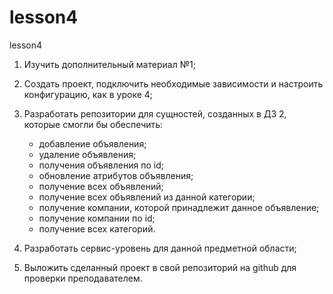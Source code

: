 # lesson4
lesson4

1. Изучить дополнительный материал №1;

2. Создать проект, подключить необходимые зависимости и настроить конфигурацию, как в уроке 4;

3. Разработать репозитории для сущностей, созданных в ДЗ 2, которые смогли бы обеспечить:
	- добавление объявления;
	- удаление объявления;
	- получения объявления по id;
	- обновление атрибутов объявления;
	- получение всех объявлений;
	- получение всех объявлений из данной категории;
	- получение компании, которой принадлежит данное объявление;
	- получение компании по id;
	- получение всех категорий.

4. Разработать сервис-уровень для данной предметной области;

5. Выложить сделанный проект в свой репозиторий на github для проверки преподавателем.
